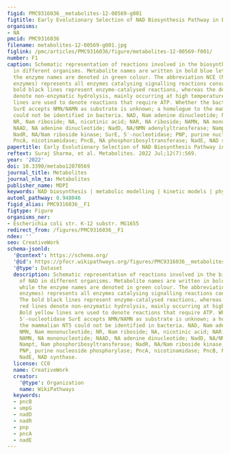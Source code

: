 ```yaml
---
figid: PMC9316036__metabolites-12-00569-g001
figtitle: Early Evolutionary Selection of NAD Biosynthesis Pathway in Bacteria
organisms:
- NA
pmcid: PMC9316036
filename: metabolites-12-00569-g001.jpg
figlink: /pmc/articles/PMC9316036/figure/metabolites-12-00569-f001/
number: F1
caption: Schematic representation of reactions involved in the biosynthesis of NAD
  in different organisms. Metabolite names are written in bold blue letters, while
  the enzyme names are denoted in green colour. The abbreviation NCE (NAD-consuming
  enzymes) represents all enzymes catalysing signalling reactions consuming NAD. The
  bold black lines represent enzyme-catalysed reactions, whereas the dotted red lines
  denote non-enzymatic hydrolysis, mainly occurring at high temperatures. Bold yellow
  lines are used to denote reactions that require ATP. Whether the bacterial 5′-nucleotidase
  SurE accepts NMN/NAMN as substrate is unknown; a homologue to the mammalian NT5
  could not be identified in bacteria. NAD, Nam adenine dinucleotide; NMN, Nam mononucleotide;
  NR, Nam riboside; NA, nicotinic acid; NAR, NA riboside; NAMN, NA mononucleotide;
  NAAD, NA adenine dinucleotide; NadD, NA/NMN adenylyltransferase; Nampt, Nam phosphoribosyltransferase;
  NadR, NA/Nam riboside kinase; SurE, 5′-nucleotidase; PNP, purine nucleoside phosphorylase;
  PncA, nicotinamidase; PncB, NA phosphoribosyltransferase; NadE, NAD synthase.
papertitle: Early Evolutionary Selection of NAD Biosynthesis Pathway in Bacteria.
reftext: Suraj Sharma, et al. Metabolites. 2022 Jul;12(7):569.
year: '2022'
doi: 10.3390/metabo12070569
journal_title: Metabolites
journal_nlm_ta: Metabolites
publisher_name: MDPI
keywords: NAD biosynthesis | metabolic modelling | kinetic models | phylogenetic analysis
automl_pathway: 0.948046
figid_alias: PMC9316036__F1
figtype: Figure
organisms_ner:
- Escherichia coli str. K-12 substr. MG1655
redirect_from: /figures/PMC9316036__F1
ndex: ''
seo: CreativeWork
schema-jsonld:
  '@context': https://schema.org/
  '@id': https://pfocr.wikipathways.org/figures/PMC9316036__metabolites-12-00569-g001.html
  '@type': Dataset
  description: Schematic representation of reactions involved in the biosynthesis
    of NAD in different organisms. Metabolite names are written in bold blue letters,
    while the enzyme names are denoted in green colour. The abbreviation NCE (NAD-consuming
    enzymes) represents all enzymes catalysing signalling reactions consuming NAD.
    The bold black lines represent enzyme-catalysed reactions, whereas the dotted
    red lines denote non-enzymatic hydrolysis, mainly occurring at high temperatures.
    Bold yellow lines are used to denote reactions that require ATP. Whether the bacterial
    5′-nucleotidase SurE accepts NMN/NAMN as substrate is unknown; a homologue to
    the mammalian NT5 could not be identified in bacteria. NAD, Nam adenine dinucleotide;
    NMN, Nam mononucleotide; NR, Nam riboside; NA, nicotinic acid; NAR, NA riboside;
    NAMN, NA mononucleotide; NAAD, NA adenine dinucleotide; NadD, NA/NMN adenylyltransferase;
    Nampt, Nam phosphoribosyltransferase; NadR, NA/Nam riboside kinase; SurE, 5′-nucleotidase;
    PNP, purine nucleoside phosphorylase; PncA, nicotinamidase; PncB, NA phosphoribosyltransferase;
    NadE, NAD synthase.
  license: CC0
  name: CreativeWork
  creator:
    '@type': Organization
    name: WikiPathways
  keywords:
  - pncB
  - umpG
  - nadD
  - nadR
  - pnp
  - pncA
  - nadE
---
```


